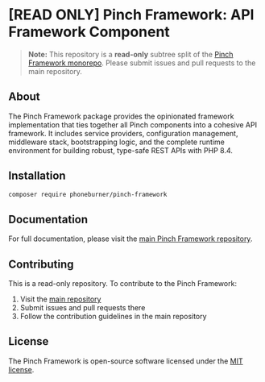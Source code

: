 # [READ ONLY] Pinch Framework: API Framework Component

> **Note:** This repository is a **read-only** subtree split of
> the [Pinch Framework monorepo](https://github.com/phoneburner/pinch). Please submit issues and pull requests to the main
> repository.

## About

The Pinch Framework package provides the opinionated framework implementation that ties together all Pinch components
into a cohesive API framework. It includes service providers, configuration management, middleware stack, bootstrapping
logic, and the complete runtime environment for building robust, type-safe REST APIs with PHP 8.4.

## Installation

```bash
composer require phoneburner/pinch-framework
```

## Documentation

For full documentation, please visit the [main Pinch Framework repository](https://github.com/phoneburner/pinch).

## Contributing

This is a read-only repository. To contribute to the Pinch Framework:

1. Visit the [main repository](https://github.com/phoneburner/pinch)
2. Submit issues and pull requests there
3. Follow the contribution guidelines in the main repository

## License

The Pinch Framework is open-source software licensed under
the [MIT license](https://github.com/phoneburner/pinch/blob/main/LICENSE).

